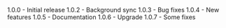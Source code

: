 1.0.0 - Initial release
1.0.2 - Background sync
1.0.3 - Bug fixes
1.0.4 - New features
1.0.5 - Documentation
1.0.6 - Upgrade
1.0.7 - Some fixes